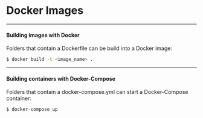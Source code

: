 # Docker Images


----
#### Building images with Docker

Folders that contain a Dockerfile can be build into a Docker image:

```bash
$ docker build -t <image_name> .
```

----
#### Building containers with Docker-Compose

Folders that contain a docker-compose.yml can start a Docker-Compose container:

```bash
$ docker-compose up
```

[1]: http://docs.docker.com/
[2]: https://docs.docker.com/compose/
